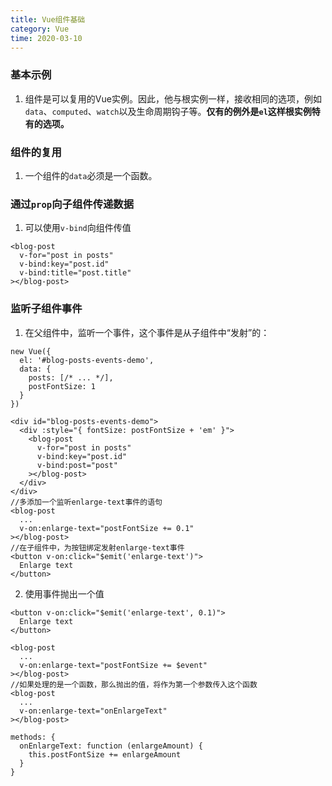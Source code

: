 ```yaml
---
title: Vue组件基础
category: Vue
time: 2020-03-10
---
```

### 基本示例
1. 组件是可以复用的Vue实例。因此，他与根实例一样，接收相同的选项，例如`data`、`computed`、`watch`以及生命周期钩子等。**仅有的例外是`el`这样根实例特有的选项。**
### 组件的复用
1. 一个组件的`data`必须是一个函数。
### 通过`prop`向子组件传递数据
1. 可以使用`v-bind`向组件传值
```
<blog-post
  v-for="post in posts"
  v-bind:key="post.id"
  v-bind:title="post.title"
></blog-post>
```
### 监听子组件事件
1. 在父组件中，监听一个事件，这个事件是从子组件中“发射”的：
```
new Vue({
  el: '#blog-posts-events-demo',
  data: {
    posts: [/* ... */],
    postFontSize: 1
  }
})

<div id="blog-posts-events-demo">
  <div :style="{ fontSize: postFontSize + 'em' }">
    <blog-post
      v-for="post in posts"
      v-bind:key="post.id"
      v-bind:post="post"
    ></blog-post>
  </div>
</div>
//多添加一个监听enlarge-text事件的语句
<blog-post
  ...
  v-on:enlarge-text="postFontSize += 0.1"
></blog-post>
//在子组件中，为按钮绑定发射enlarge-text事件
<button v-on:click="$emit('enlarge-text')">
  Enlarge text
</button>
```
2. 使用事件抛出一个值
```
<button v-on:click="$emit('enlarge-text', 0.1)">
  Enlarge text
</button>

<blog-post
  ...
  v-on:enlarge-text="postFontSize += $event"
></blog-post>
//如果处理的是一个函数，那么抛出的值，将作为第一个参数传入这个函数
<blog-post
  ...
  v-on:enlarge-text="onEnlargeText"
></blog-post>

methods: {
  onEnlargeText: function (enlargeAmount) {
    this.postFontSize += enlargeAmount
  }
}
```


